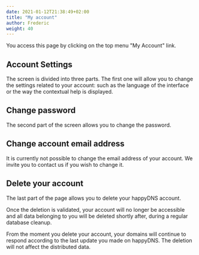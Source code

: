 ```yaml
---
date: 2021-01-12T21:38:49+02:00
title: "My account"
author: Frederic
weight: 40
---
```


You access this page by clicking on the top menu "My Account" link.

## Account Settings

The screen is divided into three parts. The first one will allow you to change the settings related to your account: such as the language of the interface or the way the contextual help is displayed.


## Change password

The second part of the screen allows you to change the password.


## Change account email address

It is currently not possible to change the email address of your account. We invite you to contact us if you wish to change it.


## Delete your account

The last part of the page allows you to delete your happyDNS account.

Once the deletion is validated, your account will no longer be accessible and all data belonging to you will be deleted shortly after, during a regular database cleanup.

From the moment you delete your account, your domains will continue to respond according to the last update you made on happyDNS. The deletion will not affect the distributed data.
